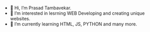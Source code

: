 - 👋 Hi, I’m Prasad Tambavekar.
- 👀 I’m interested in lesrning WEB Developing and creating unique websites.
- 🌱 I’m currently learning HTML, JS, PYTHON and many more.

<!---
PrasadTambavekar/PrasadTambavekar is a ✨ special ✨ repository because its `README.md` (this file) appears on your GitHub profile.
You can click the Preview link to take a look at your changes.
--->
